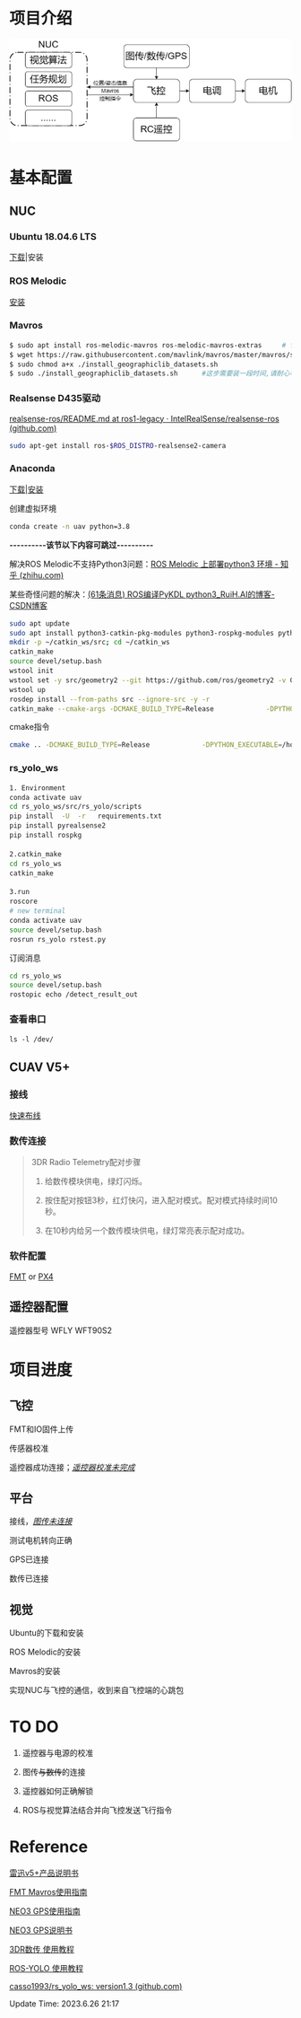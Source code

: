 # 项目介绍

![structure](README.assets/structure.png)

# 基本配置

## NUC

### Ubuntu 18.04.6 LTS

[下载](https://releases.ubuntu.com/18.04.6/ubuntu-18.04.6-desktop-amd64.iso)|安装

### ROS Melodic

[安装](https://blog.csdn.net/jianlai_/article/details/123545130)

### Mavros

```bash
$ sudo apt install ros-melodic-mavros ros-melodic-mavros-extras		# for ros-melodic
$ wget https://raw.githubusercontent.com/mavlink/mavros/master/mavros/scripts/install_geographiclib_datasets.sh
$ sudo chmod a+x ./install_geographiclib_datasets.sh
$ sudo ./install_geographiclib_datasets.sh		#这步需要装一段时间,请耐心等待PX4配置
```

### Realsense D435驱动

[realsense-ros/README.md at ros1-legacy · IntelRealSense/realsense-ros (github.com)](https://github.com/IntelRealSense/realsense-ros/blob/ros1-legacy/README.md#installation-instructions)

```bash
sudo apt-get install ros-$ROS_DISTRO-realsense2-camera
```



### Anaconda

[下载](https://mirrors.tuna.tsinghua.edu.cn/help/anaconda/)|[安装](https://blog.csdn.net/KIK9973/article/details/118772450)

创建虚拟环境

```bash
conda create -n uav python=3.8
```

**----------该节以下内容可跳过----------**

解决ROS Melodic不支持Python3问题：[ROS Melodic 上部署python3 环境 - 知乎 (zhihu.com)](https://zhuanlan.zhihu.com/p/626511511)

某些奇怪问题的解决：[(61条消息) ROS编译PyKDL python3_RuiH.AI的博客-CSDN博客](https://blog.csdn.net/qq_41035283/article/details/125714646)

```bash
sudo apt update
sudo apt install python3-catkin-pkg-modules python3-rospkg-modules python3-empy
mkdir -p ~/catkin_ws/src; cd ~/catkin_ws
catkin_make
source devel/setup.bash
wstool init
wstool set -y src/geometry2 --git https://github.com/ros/geometry2 -v 0.6.5
wstool up
rosdep install --from-paths src --ignore-src -y -r
catkin_make --cmake-args -DCMAKE_BUILD_TYPE=Release             -DPYTHON_EXECUTABLE=/home/tian/anaconda3/envs/uav/bin/python3.8  -DPYTHON_INCLUDE_DIR=/home/tian/anaconda3/envs/uav/include/python3.8             -DPYTHON_LIBRARY=/home/tian/anaconda3/envs/uav/lib/libpython3.8.so -DPYTHON_LIBRARY=/home/tian/anaconda3/envs/uav/lib/libpython3.8.so
```

cmake指令

```bash
cmake .. -DCMAKE_BUILD_TYPE=Release             -DPYTHON_EXECUTABLE=/home/tian/anaconda3/envs/uav/bin/python3.8  -DPYTHON_INCLUDE_DIR=/home/tian/anaconda3/envs/uav/include/python3.8             -DPYTHON_LIBRARY=/home/tian/anaconda3/envs/uav/lib/libpython3.8.so -DPYTHON_LIBRARY=/home/tian/anaconda3/envs/uav/lib/libpython3.8.so -DCMAKE_INSTALL_RPATH=/home/tian/anaconda3/envs/uav/lib/PyDKL.so -DCMAKE_INSTALL_PREFIX=/home/tian/anaconda3/envs/uav
```



### rs_yolo_ws

```bash
1. Environment
conda activate uav
cd rs_yolo_ws/src/rs_yolo/scripts
pip install  -U  -r   requirements.txt
pip install pyrealsense2
pip install rospkg

2.catkin_make
cd rs_yolo_ws
catkin_make

3.run
roscore
# new terminal
conda activate uav
source devel/setup.bash
rosrun rs_yolo rstest.py
```

订阅消息

```bash
cd rs_yolo_ws
source devel/setup.bash
rostopic echo /detect_result_out
```



### 查看串口

```
ls -l /dev/
```

## CUAV V5+

### 接线

[快速布线](https://doc.cuav.net/flight-controller/v5-autopilot/zh-hans/quick-start/quick-start-v5+.html)

### 数传连接

> 3DR Radio Telemetry配对步骤
>
> 1. 给数传模块供电，绿灯闪烁。
>
> 2. 按住配对按钮3秒，红灯快闪，进入配对模式。配对模式持续时间10秒。
>
> 3. 在10秒内给另一个数传模块供电，绿灯常亮表示配对成功。

### 软件配置

[FMT](https://firmament-autopilot.github.io/FMT-DOCS/#/content_ch/introduction/quickstart)	 or	[PX4](http://docs.px4.io/main/zh/)

## 遥控器配置

遥控器型号 WFLY WFT90S2

# 项目进度

## 飞控

FMT和IO固件上传

传感器校准

遥控器成功连接；<u>*遥控器校准未完成*</u>

## 平台

接线，*<u>图传未连接</u>*

测试电机转向正确

GPS已连接

数传已连接

## 视觉

Ubuntu的下载和安装

ROS Melodic的安装

Mavros的安装

实现NUC与飞控的通信，收到来自飞控端的心跳包

# TO DO

1. 遥控器与电源的校准

2. 图传~~与数传~~的连接

3. 遥控器如何正确解锁

4. ROS与视觉算法结合并向飞控发送飞行指令

# Reference

[雷迅v5+产品说明书](https://www.cuav.net/wp-content/uploads/2019/09/V5%E8%AF%B4%E6%98%8E%E4%B9%A60709.pdf)

[FMT Mavros使用指南](https://github.com/vvEverett/Multi-rotor/blob/main/Reference/FMT%20Mavros%E4%BD%BF%E7%94%A8%E6%8C%87%E5%8D%97.pdf)

[NEO3 GPS使用指南](https://doc.cuav.net/gps/neo-series-gnss/zh-hans/neo-3.html)

[NEO3 GPS说明书](https://www.cuav.net/wp-content/uploads/2020/12/NEO-3%E8%AF%B4%E6%98%8E%E4%B9%A6.pdf)

[3DR数传 使用教程](https://doc.cuav.net/tutorial/copter/optional-hardware/radio/3dr-radio/3dr-radio.html)

[ROS-YOLO 使用教程](https://juejin.cn/post/7232173138804146232)

[casso1993/rs_yolo_ws: version1.3 (github.com)](https://github.com/casso1993/rs_yolo_ws)



Update Time: 2023.6.26 21:17